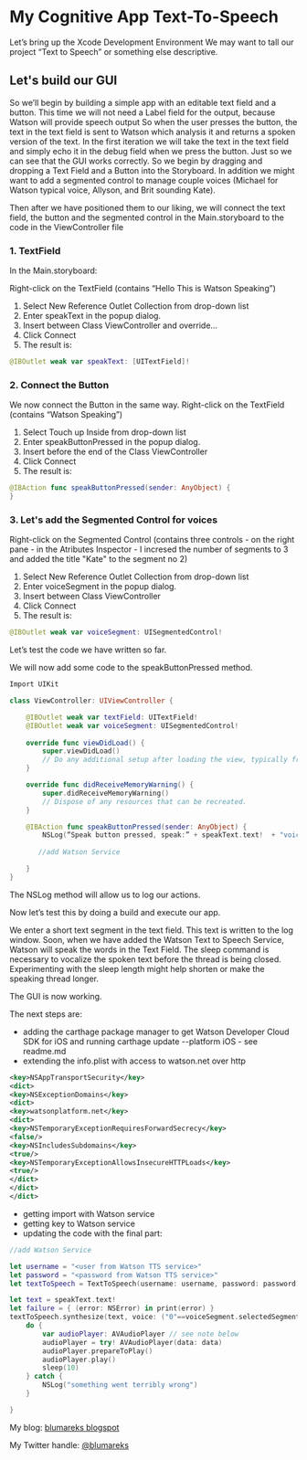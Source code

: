 # My Cognitive App Text-To-Speech
Let’s bring up the Xcode Development Environment
We may want to tall our project “Text to Speech” or something else descriptive.

## Let's build our GUI

So we’ll begin by building a simple app with an editable text field and a button.
This time we will not need a Label field for the output, because Watson will provide speech output
So when the user presses the button, the text in the text field is sent to Watson which analysis it and returns a spoken version of the text.
In the first iteration we will take the text in the text field and simply echo it in the debug field when we press the button. Just so we can see that the GUI works correctly.
So we begin by dragging and dropping a Text Field and a Button into the Storyboard. In addition we might want to add a segmented control to manage couple voices (Michael for Watson typical voice, Allyson, and Brit sounding Kate).

Then after we have positioned them to our liking, we will connect the text field, the button and the segmented control in the Main.storyboard to the code in the ViewController file

### 1. TextField

In the Main.storyboard:

Right-click on the TextField (contains “Hello This is Watson Speaking”)
 1.	Select New Reference Outlet Collection from drop-down list
 2.	Enter speakText in the popup dialog.
 3.	Insert between Class ViewController and override… 
 4.	Click Connect
 5.	The result is: 
```swift
@IBOutlet weak var speakText: [UITextField]!
```

### 2. Connect the Button

We now connect the Button in the same way.
Right-click on the TextField (contains “Watson Speaking”)
 1.	Select Touch up Inside from drop-down list
 2.	Enter speakButtonPressed in the popup dialog.
 3.	Insert before the end of the Class ViewController
 4.	Click Connect
 5.	The result is:
```swift
@IBAction func speakButtonPressed(sender: AnyObject) {
}
```
### 3. Let's add the Segmented Control for voices
Right-click on the Segmented Control (contains three controls - on the right pane - in the Atributes Inspector - I incresed the number of segments to 3 and added the title "Kate" to the segment no 2)
 1.	Select New Reference Outlet Collection from drop-down list
 2.	Enter voiceSegment in the popup dialog.
 3.	Insert between Class ViewController
 4.	Click Connect
 5.	The result is: 

```swift
@IBOutlet weak var voiceSegment: UISegmentedControl!
```

Let’s test the code we have written so far.

We will now add some code to the speakButtonPressed method.
```swift
Import UIKit

class ViewController: UIViewController {

    @IBOutlet weak var textField: UITextField!
    @IBOutlet weak var voiceSegment: UISegmentedControl!
        
    override func viewDidLoad() {
        super.viewDidLoad()
        // Do any additional setup after loading the view, typically from a nib.
    }

    override func didReceiveMemoryWarning() {
        super.didReceiveMemoryWarning()
        // Dispose of any resources that can be recreated.
    }

    @IBAction func speakButtonPressed(sender: AnyObject) {
        NSLog(“Speak button pressed, speak:” + speakText.text!  + "voice segment" + voiceSegment.selectedSegmentIndex.description)
        
       //add Watson Service         

    }
}
```

The NSLog method will allow us to log our actions. 

Now let’s test this by doing a build and execute our app.

We enter a short text segment in the text field. This text is written to the log window. Soon, when we have added the Watson Text to Speech Service, Watson will speak the words in the Text Field.
The sleep command is necessary to vocalize the spoken text before the thread is being closed. Experimenting with the sleep length might help shorten or make the speaking thread longer.

The GUI is now working.  

The next steps are:
- adding the carthage package manager to get Watson Developer Cloud SDK for iOS and running carthage update --platform iOS - see readme.md
- extending the info.plist with access to watson.net over http
```xml
<key>NSAppTransportSecurity</key>
<dict>
<key>NSExceptionDomains</key>
<dict>
<key>watsonplatform.net</key>
<dict>
<key>NSTemporaryExceptionRequiresForwardSecrecy</key>
<false/>
<key>NSIncludesSubdomains</key>
<true/>
<key>NSTemporaryExceptionAllowsInsecureHTTPLoads</key>
<true/>
</dict>
</dict>
</dict>
```
- getting import with Watson service
- getting key to Watson service
- updating the code with the final part:
```swift
//add Watson Service

let username = "<user from Watson TTS service>"
let password = "<password from Watson TTS service>"
let textToSpeech = TextToSpeech(username: username, password: password)

let text = speakText.text!
let failure = { (error: NSError) in print(error) }
textToSpeech.synthesize(text, voice: ("0"==voiceSegment.selectedSegmentIndex.description ? SynthesisVoice.US_Michael : ( "1"==voiceSegment.selectedSegmentIndex.description ? SynthesisVoice.US_Allison : SynthesisVoice.GB_Kate)), failure: failure) { data in
    do {
        var audioPlayer: AVAudioPlayer // see note below
        audioPlayer = try! AVAudioPlayer(data: data)
        audioPlayer.prepareToPlay()
        audioPlayer.play()
        sleep(10)
    } catch {
        NSLog("something went terribly wrong")
    }

}
```

My blog: [blumareks blogspot](http://blumareks.blogspot.com/2016/03/blue-reporter-v21-gets-cognitive-in.html)

My Twitter handle: [@blumareks](https://twitter.com/blumareks)
